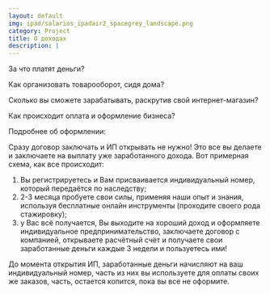 ```yaml
---
layout: default
img: ipad/salarios_ipadair2_spacegrey_landscape.png
category: Project
title: О доходах
description: |
---
```

За что платят деньги?

Как организовать товарооборот, сидя дома?

Сколько вы сможете зарабатывать, раскрутив свой интернет-магазин?

Как происходит оплата и оформление бизнеса?

Подробнее об оформлении:

Сразу договор заключать и ИП открывать не нужно! Это все вы делаете и
заключаете на выплату уже зaработaнного дохода. Вот примерная схема,
как все происходит: 
 
1. Вы регистрируетесь и Вам присваивается индивидуальный номер, который 
    передаётся по наследству; 
2. 2-3 месяца пробуете свои силы, применяя наши опыт и знания, используя
    бесплатные онлайн инструменты (проходите своего рода стажировку); 
3. у Вас всё получается, Вы выходите на хороший доход и оформляете  
    индивидуальное предпринимательство, заключаете договор с компанией, 
    открываете расчётный счёт и получаете свои заработанные деньги каждые 
    3 недели и пользуетесь ими! 
 
До момента открытия ИП, заработанные дeньги начисляют на ваш индивидуальный номер, часть из них вы используете для оплаты своих же заказов, часть, остается копится, пока вы все не оформите. 
